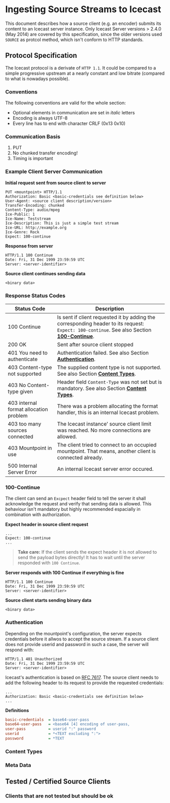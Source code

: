 # Ingesting Source Streams to Icecast

This document describes how a source client (e.g. an encoder) submits its 
content to an Icecast server instance. Only Icecast Server versions > 2.4.0 (May 2014) are 
covered by this specification, since the older versions used `SOURCE` as protcol
method, which isn't conform to HTTP standards.

## Protocol Specification

The Icecast protocol is a derivate of `HTTP 1.1`. It could be compared to a simple 
progressive upstream at a nearly constant and low bitrate (compared to what is 
nowadays possible).

### Conventions
The following conventions are valid for the whole section:
* Optional elements in communication are set in *italic* letters
* Encoding is always UTF-8
* Every line has to end with character CRLF (0x13 0x10)

### Communication Basis

1. PUT
1. No chunked transfer encoding!
1. Timing is important

### Example Client Server Communication 

**Initial request sent from source client to server**
```http
PUT <mountpoint> HTTP/1.1
Authorization: Basic <basic-credentials see definition below>
User-Agent: <source client description/version>
Transfer-Encoding: chunked
Content-Type: audio/mpeg
Ice-Public: 1
Ice-Name: Teststream
Ice-Description: This is just a simple test stream
Ice-URL: http://example.org
Ice-Genre: Rock
Expect: 100-continue
```
**Response from server**
```http
HTTP/1.1 100 Continue
Date: Fri, 31 Dec 1999 23:59:59 UTC
Server: <server-identifier>
```
**Source client continues sending data**
```http
<binary data>
```
### Response Status Codes

[//]: # (SEBASTIAN Is 200 sent at all?)

Status Code | Description
----------- | ------------
100 Continue                    | Is sent if client requested it by adding the corresponding header to its request: `Expect: 100-continue`. See also Section [**100-Continue**](#100-continue).
200 OK                          | Sent after source client stopped
401 You need to authenticate    | Authentication failed. See also Section [**Authentication**](#authentication).
403 Content-type not supported  | The supplied content type is not supported. See also Section [**Content Types**](#content-types).
403 No Content-type given       | Header field `Content-Type` was not set but is mandatory. See also Section [**Content Types**](#content-types).
403 internal format allocation problem | There was a problem allocating the format handler, this is an internal Icecast problem.
403 too many sources connected  | The Icecast instance' source client limit was reached. No more connections are allowed.
403 Mountpoint in use           | The client tried to connect to an occupied mountpoint. That means, another client is connected already.
500 Internal Server Error       | An internal Icecast server error occured.

### 100-Continue
The client can send an `Excpect` header field to tell the server it shall acknowledge 
the request and verify that sending data is allowed. This behaviour isn't mandatory but 
highly recommended espacially in combination with authorization.

**Expect header in source client request**
```http
...
Expect: 100-continue
...
```
> **Take care:** If the client sends the expect header it is not allowed to send the payload bytes 
> directly! It has to wait until the server responded with `100 Continue`.

**Server responds with 100 Continue if everything is fine**
```http
HTTP/1.1 100 Continue
Date: Fri, 31 Dec 1999 23:59:59 UTC
Server: <server-identifier>
```
**Source client starts sending binary data**
```http
<binary data>
```
### Authentication
Depending on the mountpoint's configuration, the server expects credentials 
before it allwos to accept the source stream. If a source client does not provide
userid and password in such a case, the server will respond with:

```http
HTTP/1.1 401 Unauthorized
Date: Fri, 31 Dec 1999 23:59:59 UTC
Server: <server-identifier>
```

Icecast's authentication is based on [RFC 7617][rfc7617]. The source client needs to 
add the following header to its request to provide the requested credentials:

```http
...
Authorization: Basic <basic-credentials see definition below>
...
```
**Definitions**
```ini
basic-credentials  = base64-user-pass
base64-user-pass   = <base64 [4] encoding of user-pass,
user-pass          = userid ":" password
userid             = *<TEXT excluding ":">
password           = *TEXT
```

### Content Types

### Meta Data


## Tested / Certified Source Clients

### Clients that are not tested but should be ok

[rfc7617]: https://tools.ietf.org/html/rfc7617  "RFC 7617"

